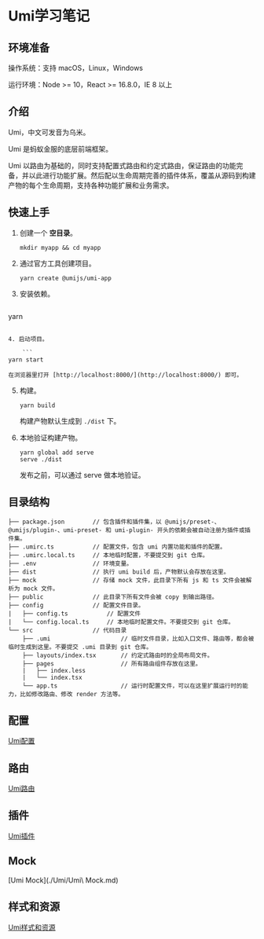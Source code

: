 # Umi学习笔记

## 环境准备
操作系统：支持 macOS，Linux，Windows

运行环境：Node >= 10，React >= 16.8.0，IE 8 以上

## 介绍
Umi，中文可发音为乌米。

Umi 是蚂蚁金服的底层前端框架。

Umi 以路由为基础的，同时支持配置式路由和约定式路由，保证路由的功能完备，并以此进行功能扩展。然后配以生命周期完善的插件体系，覆盖从源码到构建产物的每个生命周期，支持各种功能扩展和业务需求。

## 快速上手

1. 创建一个 **空目录**。

	```
	mkdir myapp && cd myapp
	```

2. 通过官方工具创建项目。

	```
	yarn create @umijs/umi-app
	```

3. 安装依赖。

	```
yarn
```

4. 启动项目。

	```
yarn start
```

	在浏览器里打开 [http://localhost:8000/](http://localhost:8000/) 即可。

5. 构建。

	```
	yarn build
	```

	构建产物默认生成到 `./dist` 下。

6. 本地验证构建产物。

	```
	yarn global add serve
	serve ./dist
	```

	发布之前，可以通过 serve 做本地验证。

## 目录结构

```
├── package.json		// 包含插件和插件集，以 @umijs/preset-、@umijs/plugin-、umi-preset- 和 umi-plugin- 开头的依赖会被自动注册为插件或插件集。
├── .umirc.ts			// 配置文件，包含 umi 内置功能和插件的配置。
├── .umirc.local.ts		// 本地临时配置，不要提交到 git 仓库。
├── .env				// 环境变量。
├── dist				// 执行 umi build 后，产物默认会存放在这里。
├── mock				// 存储 mock 文件，此目录下所有 js 和 ts 文件会被解析为 mock 文件。
├── public				// 此目录下所有文件会被 copy 到输出路径。
├── config				// 配置文件目录。
|   ├── config.ts			// 配置文件	
|   └── config.local.ts		// 本地临时配置文件。不要提交到 git 仓库。
└── src					// 代码目录
    ├── .umi					// 临时文件目录，比如入口文件、路由等，都会被临时生成到这里。不要提交 .umi 目录到 git 仓库。
    ├── layouts/index.tsx		// 约定式路由时的全局布局文件。
    ├── pages					// 所有路由组件存放在这里。
    |   ├── index.less
    |   └── index.tsx
    └── app.ts					// 运行时配置文件，可以在这里扩展运行时的能力，比如修改路由、修改 render 方法等。
```

## 配置

[Umi配置](./Umi/Umi配置.md)

## 路由

[Umi路由](./Umi/Umi路由.md)

## 插件

[Umi插件](./Umi/Umi插件.md)

## Mock

[Umi Mock](./Umi/Umi\ Mock.md)

## 样式和资源

[Umi样式和资源](./Umi/Umi样式和资源)


